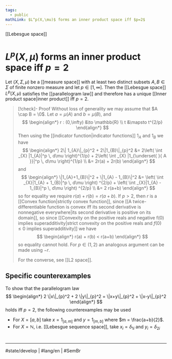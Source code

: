 ```yaml
---
tags:
  - public
mathLink: $L^p(X,\mu)$ forms an inner product space iff $p=2$
---
```

[[Lebesgue space]]
# $L^p(X,\mu)$ forms an inner product space iff $p=2$

Let $(X,\Sigma,\mu)$ be a [[measure space]] with at least two distinct subsets $A,B \in \Sigma$ of finite nonzero measure and let $p \in [1,\infty]$.
Then the [[Lebesgue space]] $L^p(X, \mu)$ satisfies the [[parallelogram law]] and therefore has a unique [[Inner product space|inner product]]  iff $p = 2$.

> [!check]- Proof
> Without loss of generality we may assume that $A \cap B = \0$.
> Let $a = \mu(A)$ and $b = \mu(B)$, and
> $$
> \begin{align*}
> r : (0,\infty) &\to \mathbb{R} \\
> t &\mapsto t^{2/p}
> \end{align*}
> $$
> Then using the [[indicator function|indicator functions]] $1_{A}$ and $1_{B}$ we have
> $$
> \begin{align*}
> 2\| 1_{A}\|_{p}^2 + 2\|1_{B}\|_{p}^2 
> &= 2\left( \int _{X} |1_{A}|^p \, d\mu  \right)^{1/p} + 2\left( \int _{X} |1_{\underset{  }{ A }}|^p \, d\mu  \right)^{1/p} \\
> &= 2r(a) + 2r(b)
> \end{align*}
> $$
> and
> $$
> \begin{align*}
> \|1_{A}+1_{B}\|^2 + \|1_{A} - 1_{B}\|^2 
> &= \left( \int _{X}|1_{A} + 1_{B}|^p \, d\mu  \right) ^{2/p} + \left( \int _{X}|1_{A} - 1_{B}|^p \, d\mu  \right) ^{2/p}
> \\
> &= 2 r(a+b)
> \end{align*}
> $$
> so for equality we require $r(a) + r(b) = r(a+b)$.
> If $p > 2$, then $r$ is a [[Convex function|strictly convex function]], since [[A twice-differentiable function is convex iff its second derivative is nonnegative everywhere|its second derivative is positive on its domain]],
> so since [[Convexity on the positive reals and negative f(0) implies superadditivity|strict convexity on the positive reals and $f(0) \leq 0$ implies superadditivity]] we have
> $$
> \begin{align*}
> r(a) + r(b) < r(a+b)
> \end{align*}
> $$
> so equality cannot hold.
> For $p \in (1,2)$ an analogous argument can be made using $-r$. 
> 
> For the converse, see [[L2 space]]. <span class="QED"/>

## Specific counterexamples

To show that the parallelogram law
$$
\begin{align*}
2 \|x\|_{p}^2 + 2 \|y\|_{p}^2 = \|x+y\|_{p}^2 + \|x-y\|_{p}^2
\end{align*}
$$
holds iff $p=2$, the following counterexamples may be used

- For $X=[a,b]$ take $x=1_{\left[ a, m \right]}$ and $y=1_{\left[ m, b \right]}$ where $m = \frac{a+b}{2}$.
- For $X = \mathbb{N}$, i.e. [[Lebesgue sequence space]], take $x_{i} = \delta_{1i}$ and $y_{i}=\delta_{2i}$

#
---
#state/develop | #lang/en | #SemBr